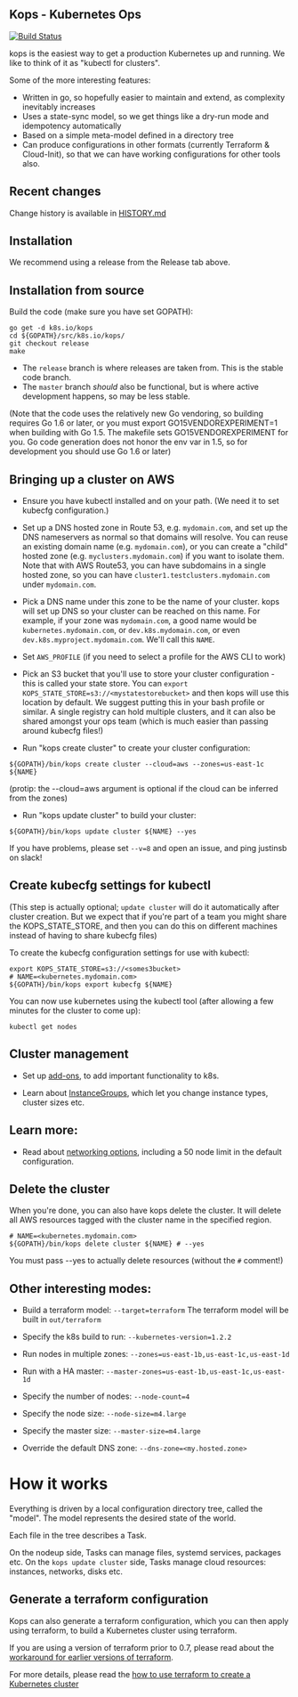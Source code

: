 ## Kops - Kubernetes Ops

[![Build Status](https://travis-ci.org/kubernetes/kops.svg?branch=master)](https://travis-ci.org/kubernetes/kops)

kops is the easiest way to get a production Kubernetes up and running.  We like to think
of it as "kubectl for clusters".

Some of the more interesting features:

* Written in go, so hopefully easier to maintain and extend, as complexity inevitably increases
* Uses a state-sync model, so we get things like a dry-run mode and idempotency automatically
* Based on a simple meta-model defined in a directory tree
* Can produce configurations in other formats (currently Terraform & Cloud-Init), so that we can have working
  configurations for other tools also.

## Recent changes

Change history is available in [HISTORY.md](HISTORY.md)

## Installation

We recommend using a release from the Release tab above.

## Installation from source

Build the code (make sure you have set GOPATH):
```
go get -d k8s.io/kops
cd ${GOPATH}/src/k8s.io/kops/
git checkout release
make
```

* The `release` branch is where releases are taken from.  This is the stable code branch.
* The `master` branch  _should_ also be functional, but is where active development happens, so may be less stable.

(Note that the code uses the relatively new Go vendoring, so building requires Go 1.6 or later,
or you must export GO15VENDOREXPERIMENT=1 when building with Go 1.5.  The makefile sets
GO15VENDOREXPERIMENT for you.  Go code generation does not honor the env var in 1.5, so for development
you should use Go 1.6 or later)

## Bringing up a cluster on AWS

* Ensure you have kubectl installed and on your path.  (We need it to set kubecfg configuration.)

* Set up a DNS hosted zone in Route 53, e.g. `mydomain.com`, and set up the DNS nameservers as normal
  so that domains will resolve.  You can reuse an existing domain name (e.g. `mydomain.com`), or you can create
  a "child" hosted zone (e.g. `myclusters.mydomain.com`) if you want to isolate them.  Note that with AWS Route53,
  you can have subdomains in a single hosted zone, so you can have `cluster1.testclusters.mydomain.com` under
  `mydomain.com`.

* Pick a DNS name under this zone to be the name of your cluster.  kops will set up DNS so your cluster
  can be reached on this name.  For example, if your zone was `mydomain.com`, a good name would be
  `kubernetes.mydomain.com`, or `dev.k8s.mydomain.com`, or even `dev.k8s.myproject.mydomain.com`. We'll call this `NAME`.

* Set `AWS_PROFILE` (if you need to select a profile for the AWS CLI to work)

* Pick an S3 bucket that you'll use to store your cluster configuration - this is called your state store.  You
  can `export KOPS_STATE_STORE=s3://<mystatestorebucket>` and then kops will use this location by default.  We
  suggest putting this in your bash profile or similar.  A single registry can hold multiple clusters, and it
  can also be shared amongst your ops team (which is much easier than passing around kubecfg files!)

* Run "kops create cluster" to create your cluster configuration:
```
${GOPATH}/bin/kops create cluster --cloud=aws --zones=us-east-1c ${NAME}
```
(protip: the --cloud=aws argument is optional if the cloud can be inferred from the zones)

* Run "kops update cluster" to build your cluster:
```
${GOPATH}/bin/kops update cluster ${NAME} --yes
```

If you have problems, please set `--v=8` and open an issue, and ping justinsb on slack!

## Create kubecfg settings for kubectl

(This step is actually optional; `update cluster` will do it automatically after cluster creation.
 But we expect that if you're part of a team you might share the KOPS_STATE_STORE, and then you can do
 this on different machines instead of having to share kubecfg files)

To create the kubecfg configuration settings for use with kubectl:

```
export KOPS_STATE_STORE=s3://<somes3bucket>
# NAME=<kubernetes.mydomain.com>
${GOPATH}/bin/kops export kubecfg ${NAME}
```

You can now use kubernetes using the kubectl tool (after allowing a few minutes for the cluster to come up):

```kubectl get nodes```

## Cluster management

* Set up [add-ons](docs/addons.md), to add important functionality to k8s.

* Learn about [InstanceGroups](docs/instance_groups.md), which let you change instance types, cluster sizes etc.

## Learn more:

* Read about [networking options](docs/networking.md), including a 50 node limit in the default configuration.

## Delete the cluster

When you're done, you can also have kops delete the cluster.  It will delete all AWS resources tagged
with the cluster name in the specified region.

```
# NAME=<kubernetes.mydomain.com>
${GOPATH}/bin/kops delete cluster ${NAME} # --yes
```

You must pass --yes to actually delete resources (without the `#` comment!)

## Other interesting modes:

* Build a terraform model: `--target=terraform`  The terraform model will be built in `out/terraform`

* Specify the k8s build to run: `--kubernetes-version=1.2.2`

* Run nodes in multiple zones: `--zones=us-east-1b,us-east-1c,us-east-1d`

* Run with a HA master: `--master-zones=us-east-1b,us-east-1c,us-east-1d`

* Specify the number of nodes: `--node-count=4`

* Specify the node size: `--node-size=m4.large`

* Specify the master size: `--master-size=m4.large`

* Override the default DNS zone: `--dns-zone=<my.hosted.zone>`

# How it works

Everything is driven by a local configuration directory tree, called the "model".  The model represents
the desired state of the world.

Each file in the tree describes a Task.

On the nodeup side, Tasks can manage files, systemd services, packages etc.
On the `kops update cluster` side, Tasks manage cloud resources: instances, networks, disks etc.

## Generate a terraform configuration

Kops can also generate a terraform configuration, which you can then apply using terraform, to build a Kubernetes
cluster using terraform.

If you are using a version of terraform prior to 0.7, please read about the [workaround for earlier versions of terraform](docs/terraform.md).

For more details, please read the [how to use terraform to create a Kubernetes cluster](docs/terraform.md)

